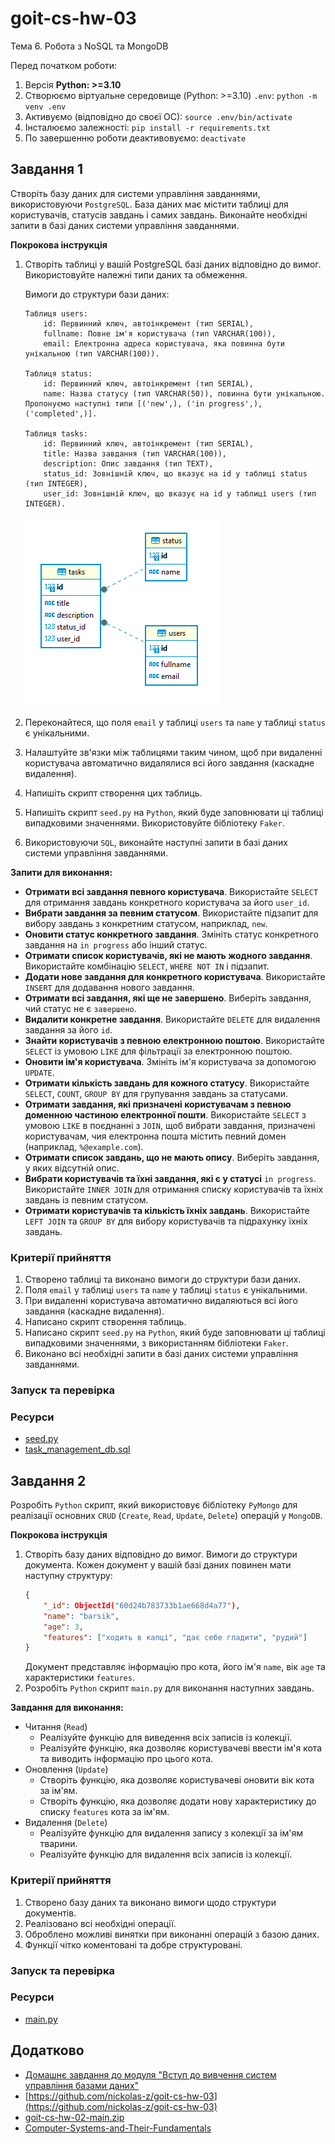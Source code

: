 # goit-cs-hw-03
Тема 6. Робота з NoSQL та MongoDB

Перед початком роботи:
1. Версія **Python: >=3.10**
2. Cтворюємо віртуальне середовище (Python: >=3.10) `.env`: `python -m venv .env`
3. Активуємо (відповідно до своєї ОС): `source .env/bin/activate`
4. Інсталюємо залежності: `pip install -r requirements.txt`
5. По завершенню роботи деактивовуємо: `deactivate`


## Завдання 1
Створіть базу даних для системи управління завданнями, використовуючи `PostgreSQL`. База даних має містити таблиці для користувачів, статусів завдань і самих завдань. Виконайте необхідні запити в базі даних системи управління завданнями.

**Покрокова інструкція**
1. Створіть таблиці у вашій PostgreSQL базі даних відповідно до вимог. Використовуйте належні типи даних та обмеження.

    Вимоги до структури бази даних:
    ```
    Таблиця users:
        id: Первинний ключ, автоінкремент (тип SERIAL),
        fullname: Повне ім'я користувача (тип VARCHAR(100)),
        email: Електронна адреса користувача, яка повинна бути унікальною (тип VARCHAR(100)).

    Таблиця status:
        id: Первинний ключ, автоінкремент (тип SERIAL),
        name: Назва статусу (тип VARCHAR(50)), повинна бути унікальною. Пропонуємо наступні типи [('new',), ('in progress',), ('completed',)].

    Таблиця tasks:
        id: Первинний ключ, автоінкремент (тип SERIAL),
        title: Назва завдання (тип VARCHAR(100)),
        description: Опис завдання (тип TEXT),
        status_id: Зовнішній ключ, що вказує на id у таблиці status (тип INTEGER),
        user_id: Зовнішній ключ, що вказує на id у таблиці users (тип INTEGER).

    ```
    ![tables.png](./img/tables.png)
2. Переконайтеся, що поля `email` у таблиці `users` та `name` у таблиці `status` є унікальними.
3. Налаштуйте зв'язки між таблицями таким чином, щоб при видаленні користувача автоматично видалялися всі його завдання (каскадне видалення).
4. Напишіть скрипт створення цих таблиць.
5. Напишіть скрипт `seed.py` на `Python`, який буде заповнювати ці таблиці випадковими значеннями. Використовуйте бібліотеку `Faker`.
6. Використовуючи `SQL`, виконайте наступні запити в базі даних системи управління завданнями.

**Запити для виконання:**
- **Отримати всі завдання певного користувача**. Використайте `SELECT` для отримання завдань конкретного користувача за його `user_id`.
- **Вибрати завдання за певним статусом**. Використайте підзапит для вибору завдань з конкретним статусом, наприклад, `new`.
- **Оновити статус конкретного завдання**. Змініть статус конкретного завдання на `in progress` або інший статус.
- **Отримати список користувачів, які не мають жодного завдання**. Використайте комбінацію `SELECT`, `WHERE NOT IN` і підзапит.
- **Додати нове завдання для конкретного користувача**. Використайте `INSERT` для додавання нового завдання.
- **Отримати всі завдання, які ще не завершено**. Виберіть завдання, чий статус не є `завершено`.
- **Видалити конкретне завдання**. Використайте `DELETE` для видалення завдання за його `id`.
- **Знайти користувачів з певною електронною поштою**. Використайте `SELECT` із умовою `LIKE` для фільтрації за електронною поштою.
- **Оновити ім'я користувача**. Змініть ім'я користувача за допомогою `UPDATE`.
- **Отримати кількість завдань для кожного статусу**. Використайте `SELECT`, `COUNT`, `GROUP BY` для групування завдань за статусами.
- **Отримати завдання, які призначені користувачам з певною доменною частиною електронної пошти**. Використайте `SELECT` з умовою `LIKE` в поєднанні з `JOIN`, щоб вибрати завдання, призначені користувачам, чия електронна пошта містить певний домен (наприклад, `%@example.com`).
- **Отримати список завдань, що не мають опису**. Виберіть завдання, у яких відсутній опис.
- **Вибрати користувачів та їхні завдання, які є у статусі** `in progress`. Використайте `INNER JOIN` для отримання списку користувачів та їхніх завдань із певним статусом.
- **Отримати користувачів та кількість їхніх завдань**. Використайте `LEFT JOIN` та `GROUP BY` для вибору користувачів та підрахунку їхніх завдань.

### Критерії прийняття
1. Створено таблиці та виконано вимоги до структури бази даних.
2. Поля `email` у таблиці `users` та `name` у таблиці `status` є унікальними.
3. При видаленні користувача автоматично видаляються всі його завдання (каскадне видалення).
4. Написано скрипт створення таблиць.
5. Написано скрипт `seed.py` на `Python`, який буде заповнювати ці таблиці випадковими значеннями, з використанням бібліотеки `Faker`.
6. Виконано всі необхідні запити в базі даних системи управління завданнями.

### Запуск та перевірка

### Ресурси
- [seed.py](./seed.py)
- [task_management_db.sql](./task_management_db.sql)

## Завдання 2
Розробіть `Python` скрипт, який використовує бібліотеку `PyMongo` для реалізації основних `CRUD` (`Create`, `Read`, `Update`, `Delete`) операцій у `MongoDB`.

**Покрокова інструкція**
1. Створіть базу даних відповідно до вимог.
    Вимоги до структури документа.
    Кожен документ у вашій базі даних повинен мати наступну структуру:
    ```json
    {
        "_id": ObjectId("60d24b783733b1ae668d4a77"),
        "name": "barsik",
        "age": 3,
        "features": ["ходить в капці", "дає себе гладити", "рудий"]
    }
    ```
    Документ представляє інформацію про кота, його ім'я `name`, вік `age` та характеристики `features`.
2. Розробіть `Python` скрипт `main.py` для виконання наступних завдань.

**Завдання для виконання:**
- Читання (`Read`)
    - Реалізуйте функцію для виведення всіх записів із колекції.
    - Реалізуйте функцію, яка дозволяє користувачеві ввести ім'я кота та виводить інформацію про цього кота.
- Оновлення (`Update`)
    - Створіть функцію, яка дозволяє користувачеві оновити вік кота за ім'ям.
    - Створіть функцію, яка дозволяє додати нову характеристику до списку `features` кота за ім'ям.
- Видалення (`Delete`)
    - Реалізуйте функцію для видалення запису з колекції за ім'ям тварини.
    - Реалізуйте функцію для видалення всіх записів із колекції.

### Критерії прийняття
1. Створено базу даних та виконано вимоги щодо структури документів.
2. Реалізовано всі необхідні операції.
3. Оброблено можливі винятки при виконанні операцій з базою даних.
4. Функції чітко коментовані та добре структуровані.

### Запуск та перевірка

### Ресурси
- [main.py](./main.py)

## Додатково
- [Домашнє завдання до модуля "Вступ до вивчення систем управління базами даних"](https://www.edu.goit.global/uk/learn/25315460/19336208/21190537/homework)
- [https://github.com/nickolas-z/goit-cs-hw-03](https://github.com/nickolas-z/goit-cs-hw-03)
- [goit-cs-hw-02-main.zip]()
- [Computer-Systems-and-Their-Fundamentals](https://github.com/nickolas-z/Computer-Systems-and-Their-Fundamentals)